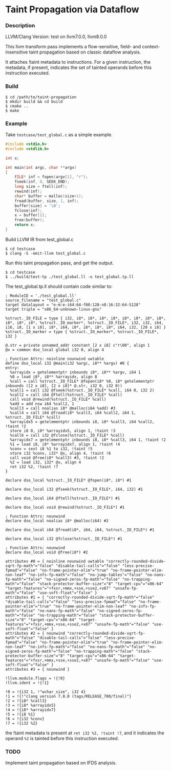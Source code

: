 # Taint Propagation via Dataflow

### Description

LLVM/Clang Version: test on llvm7.0.0, llvm8.0.0

This llvm transform pass implements a flow-sensitive, field- and context-insensitive taint propagation based on classic dataflow analysis. 

It attaches !taint metadata to instructions. For a given instruction, the metadata, if present, indicates the set of tainted operands before this instruction executed.

### Build

```shell
$ cd /path/to/taint-propagation
$ mkdir build && cd build
$ cmake ..
$ make
```

### Example

Take `testcase/test_global.c` as a simple example.

```c
#include <stdio.h>
#include <stdlib.h>

int x;

int main(int argc, char **argv)
{
	FILE* inf = fopen(argv[1], "r");
	fseek(inf, 0, SEEK_END);
	long size = ftell(inf);
	rewind(inf);
	char* buffer = malloc(size+1);
	fread(buffer, size, 1, inf);
	buffer[size] = '\0';
	fclose(inf);
	x = buffer[1];
	free(buffer);
	return x;
}
```

Build LLVM IR from test_global.c

```shell
$ cd testcase
$ clang -S -emit-llvm test_global.c
```

Run this taint propagation pass, and get the output.

```shell
$ cd testcase
$ ../build/test-tp ./test_global.ll -o test_global.tp.ll
```

The test_global.tp.ll should contain code similar to:

```
; ModuleID = './test_global.ll'
source_filename = "test_global.c"
target datalayout = "e-m:e-i64:64-f80:128-n8:16:32:64-S128"
target triple = "x86_64-unknown-linux-gnu"

%struct._IO_FILE = type { i32, i8*, i8*, i8*, i8*, i8*, i8*, i8*, i8*, i8*, i8*, i8*, %struct._IO_marker*, %struct._IO_FILE*, i32, i32, i64, i16, i8, [1 x i8], i8*, i64, i8*, i8*, i8*, i8*, i64, i32, [20 x i8] }
%struct._IO_marker = type { %struct._IO_marker*, %struct._IO_FILE*, i32 }

@.str = private unnamed_addr constant [2 x i8] c"r\00", align 1
@x = common dso_local global i32 0, align 4

; Function Attrs: noinline nounwind uwtable
define dso_local i32 @main(i32 %argc, i8** %argv) #0 {
entry:
  %arrayidx = getelementptr inbounds i8*, i8** %argv, i64 1
  %0 = load i8*, i8** %arrayidx, align 8
  %call = call %struct._IO_FILE* @fopen(i8* %0, i8* getelementptr inbounds ([2 x i8], [2 x i8]* @.str, i32 0, i32 0))
  %call1 = call i32 @fseek(%struct._IO_FILE* %call, i64 0, i32 2)
  %call2 = call i64 @ftell(%struct._IO_FILE* %call)
  call void @rewind(%struct._IO_FILE* %call)
  %add = add nsw i64 %call2, 1
  %call3 = call noalias i8* @malloc(i64 %add) #3
  %call4 = call i64 @fread(i8* %call3, i64 %call2, i64 1, %struct._IO_FILE* %call)
  %arrayidx5 = getelementptr inbounds i8, i8* %call3, i64 %call2, !taint !2
  store i8 0, i8* %arrayidx5, align 1, !taint !3
  %call6 = call i32 @fclose(%struct._IO_FILE* %call)
  %arrayidx7 = getelementptr inbounds i8, i8* %call3, i64 1, !taint !2
  %1 = load i8, i8* %arrayidx7, align 1, !taint !4
  %conv = sext i8 %1 to i32, !taint !5
  store i32 %conv, i32* @x, align 4, !taint !6
  call void @free(i8* %call3) #3, !taint !2
  %2 = load i32, i32* @x, align 4
  ret i32 %2, !taint !7
}

declare dso_local %struct._IO_FILE* @fopen(i8*, i8*) #1

declare dso_local i32 @fseek(%struct._IO_FILE*, i64, i32) #1

declare dso_local i64 @ftell(%struct._IO_FILE*) #1

declare dso_local void @rewind(%struct._IO_FILE*) #1

; Function Attrs: nounwind
declare dso_local noalias i8* @malloc(i64) #2

declare dso_local i64 @fread(i8*, i64, i64, %struct._IO_FILE*) #1

declare dso_local i32 @fclose(%struct._IO_FILE*) #1

; Function Attrs: nounwind
declare dso_local void @free(i8*) #2

attributes #0 = { noinline nounwind uwtable "correctly-rounded-divide-sqrt-fp-math"="false" "disable-tail-calls"="false" "less-precise-fpmad"="false" "no-frame-pointer-elim"="true" "no-frame-pointer-elim-non-leaf" "no-infs-fp-math"="false" "no-jump-tables"="false" "no-nans-fp-math"="false" "no-signed-zeros-fp-math"="false" "no-trapping-math"="false" "stack-protector-buffer-size"="8" "target-cpu"="x86-64" "target-features"="+fxsr,+mmx,+sse,+sse2,+x87" "unsafe-fp-math"="false" "use-soft-float"="false" }
attributes #1 = { "correctly-rounded-divide-sqrt-fp-math"="false" "disable-tail-calls"="false" "less-precise-fpmad"="false" "no-frame-pointer-elim"="true" "no-frame-pointer-elim-non-leaf" "no-infs-fp-math"="false" "no-nans-fp-math"="false" "no-signed-zeros-fp-math"="false" "no-trapping-math"="false" "stack-protector-buffer-size"="8" "target-cpu"="x86-64" "target-features"="+fxsr,+mmx,+sse,+sse2,+x87" "unsafe-fp-math"="false" "use-soft-float"="false" }
attributes #2 = { nounwind "correctly-rounded-divide-sqrt-fp-math"="false" "disable-tail-calls"="false" "less-precise-fpmad"="false" "no-frame-pointer-elim"="true" "no-frame-pointer-elim-non-leaf" "no-infs-fp-math"="false" "no-nans-fp-math"="false" "no-signed-zeros-fp-math"="false" "no-trapping-math"="false" "stack-protector-buffer-size"="8" "target-cpu"="x86-64" "target-features"="+fxsr,+mmx,+sse,+sse2,+x87" "unsafe-fp-math"="false" "use-soft-float"="false" }
attributes #3 = { nounwind }

!llvm.module.flags = !{!0}
!llvm.ident = !{!1}

!0 = !{i32 1, !"wchar_size", i32 4}
!1 = !{!"clang version 7.0.0 (tags/RELEASE_700/final)"}
!2 = !{i8* %call3}
!3 = !{i8* %arrayidx5}
!4 = !{i8* %arrayidx7}
!5 = !{i8 %1}
!6 = !{i32 %conv}
!7 = !{i32 %2}
```

the !taint metadata is present at `ret i32 %2, !taint !7`, and it indicates the operand `%2` is tainted before this instruction executed.

### TODO

Implement taint propagation based on IFDS analysis.